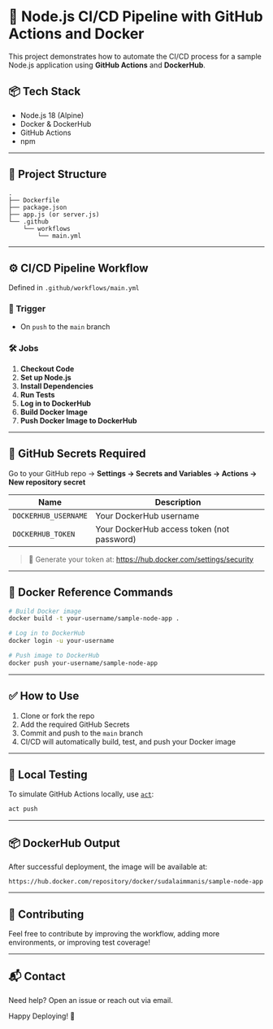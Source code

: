 
# 🚀 Node.js CI/CD Pipeline with GitHub Actions and Docker

This project demonstrates how to automate the CI/CD process for a sample Node.js application using **GitHub Actions** and **DockerHub**.

## 📦 Tech Stack

- Node.js 18 (Alpine)
- Docker & DockerHub
- GitHub Actions
- npm

---

## 📁 Project Structure

```
.
├── Dockerfile
├── package.json
├── app.js (or server.js)
└── .github
    └── workflows
        └── main.yml
```

---

## ⚙️ CI/CD Pipeline Workflow

Defined in `.github/workflows/main.yml`

### 🔁 Trigger
- On `push` to the `main` branch

### 🛠️ Jobs
1. **Checkout Code**
2. **Set up Node.js**
3. **Install Dependencies**
4. **Run Tests**
5. **Log in to DockerHub**
6. **Build Docker Image**
7. **Push Docker Image to DockerHub**

---

## 🔐 GitHub Secrets Required

Go to your GitHub repo → **Settings → Secrets and Variables → Actions → New repository secret**

| Name                | Description                            |
|---------------------|----------------------------------------|
| `DOCKERHUB_USERNAME`| Your DockerHub username                |
| `DOCKERHUB_TOKEN`   | Your DockerHub access token (not password) |

> 📝 Generate your token at: https://hub.docker.com/settings/security

---

## 🐳 Docker Reference Commands

```bash
# Build Docker image
docker build -t your-username/sample-node-app .

# Log in to DockerHub
docker login -u your-username

# Push image to DockerHub
docker push your-username/sample-node-app
```

---

## ✅ How to Use

1. Clone or fork the repo
2. Add the required GitHub Secrets
3. Commit and push to the `main` branch
4. CI/CD will automatically build, test, and push your Docker image

---

## 🧪 Local Testing

To simulate GitHub Actions locally, use [`act`](https://github.com/nektos/act):

```bash
act push
```

---

## 📦 DockerHub Output

After successful deployment, the image will be available at:

```
https://hub.docker.com/repository/docker/sudalaimmanis/sample-node-app
```

---

## 🙌 Contributing

Feel free to contribute by improving the workflow, adding more environments, or improving test coverage!

---

## 📬 Contact

Need help? Open an issue or reach out via email.

Happy Deploying! 🚀
